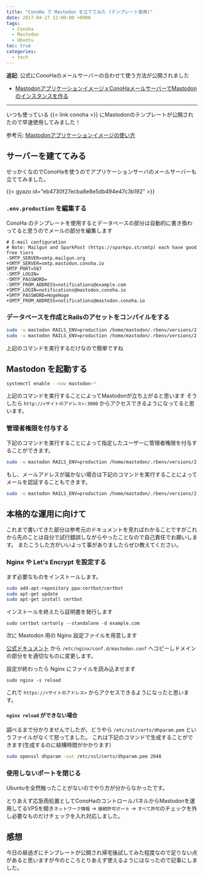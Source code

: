 ```yaml
---
title: "ConoHa で Mastodon を立ててみた (テンプレート使用)"
date: 2017-04-27 12:00:00 +0900
tags:
  - Conoha
  - Mastodon
  - Ubuntu
toc: true
categories:
  - tech
---
```

**追記**: 公式にConoHaのメールサーバーの合わせて使う方法が公開されました

- [MastodonアプリケーションイメージｘConoHaメールサーバーでMastodonのインスタンスを作る](https://www.conoha.jp/guide/mastodonconoha.php)

---
いつも使っている {{< link conoha >}} にMastodonのテンプレートが公開されたので早速使用してみました！

参考元: [Mastodonアプリケーションイメージの使い方](https://www.conoha.jp/guide/mastodon.php)

## サーバーを建ててみる

せっかくなのでConoHaを使うのでアプリケーションサーバのメールサーバーも立ててみました。

{{< gyazo id="eb4730f27ecba8e8e5db494e47c3b192" >}}

### `.env.production` を編集する

ConoHa のテンプレートを使用するとデータベースの部分は自動的に書き換わってると思うのでメールの部分を編集します

```diff:.env.production
# E-mail configuration
# Note: Mailgun and SparkPost (https://sparkpo.st/smtp) each have good free tiers
-SMTP_SERVER=smtp.mailgun.org
+SMTP_SERVER=smtp.mastodon.conoha.io
SMTP_PORT=587
-SMTP_LOGIN=
-SMTP_PASSWORD=
-SMTP_FROM_ADDRESS=notifications@example.com
+SMTP_LOGIN=notifications@mastodon.conoha.io
+SMTP_PASSWORD=HogeHoge
+SMTP_FROM_ADDRESS=notifications@mastodon.conoha.io
```

### データベースを作成とRailsのアセットをコンパイルをする

```bash
sudo -u mastodon RAILS_ENV=production /home/mastodon/.rbenv/versions/2.4.1/bin/bundle exec rails db:setup
sudo -u mastodon RAILS_ENV=production /home/mastodon/.rbenv/versions/2.4.1/bin/bundle exec rails assets:precompile
```

上記のコマンドを実行するだけなので簡単ですね

## Mastodon を起動する

```bash
systemctl enable --now mastodon-*
```

上記のコマンドを実行することによってMastodonが立ち上がると思います
そうしたら `http://<サイトのアドレス>:3000` からアクセスできるようになってると思います。

### 管理者権限を付与する

下記のコマンドを実行することによって指定したユーザーに管理者権限を付与することができます。

```bash
sudo -u mastodon RAILS_ENV=production /home/mastodon/.rbenv/versions/2.4.1/bin/bundle exec rails  mastodon:make_admin USERNAME=(登録時のユーザー名)
```

もし、メールアドレスが届かない場合は下記のコマンドを実行することによってメールを認証することもできます。

```bash
sudo -u mastodon RAILS_ENV=production /home/mastodon/.rbenv/versions/2.4.1/bin/bundle exec rails  mastodon:confirm_email USER_EMAIL=(登録時のメアド)
```

## 本格的な運用に向けて

これまで書いてきた部分は参考元のドキュメントを見ればわかることですがこれから先のことは自分で試行錯誤しながらやったことなので自己責任でお願いします。
またこうした方がいいよって事がありましたらぜひ教えてください。

### Nginx や Let's Encrypt  を設定する

まず必要なものをインストールします。

```bash
sudo add-apt-repository ppa:certbot/certbot
sudo apt-get update
sudo apt-get install certbot
```

インストールを終えたら証明書を発行します

```
sudo certbot certonly --standalone -d example.com
```

次に Mastodon 用の Nginx 設定ファイルを用意します

[公式ドキュメント](https://git.io/v9sSK) から `/etc/nginx/conf.d/mastodon.conf` へコピーしドメインの部分をを適切なものに変更します。

設定が終わったら Nginx にファイルを読み込ませます

`sudo nginx -s reload`

これで `https://<サイトのアドレス>` からアクセスできるようになったと思います。

#### `nginx reload` ができない場合

調べるまで分かりませんでしたが、どうやら `/etc/ssl/certs/dhparam.pem` というファイルがなくて怒ってました。
これは下記のコマンドで生成することができます(生成するのに結構時間がかかります)

```bash
sudo openssl dhparam -out /etc/ssl/certs/dhparam.pem 2048
```

### 使用しないポートを閉じる

Ubuntuを全然触ったことがないのでやり方が分からなかったです。

とりあえず応急雨処置としてConoHaのコントロールパネルからMastodonを運用してるVPSを開き`ネットワーク情報` -> `接続許可ポート` -> `すべて許可`のチェックを外し必要なものだけチェックを入れ対応しました。

## 感想

今日の昼過ぎにテンプレートが公開され帰宅後試してみた程度なので足りない点があると思いますが今のところとりあえず使えるようにはなったので記事にしました。
